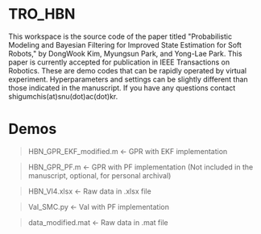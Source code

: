 # TRO_HBN
This workspace is the source code of the paper titled "Probabilistic Modeling and Bayesian Filtering for Improved State Estimation for Soft Robots," by DongWook Kim, Myungsun Park, and Yong-Lae Park. This paper is currently accepted for publication in IEEE Transactions on Robotics. 
These are demo codes that can be rapidly operated by virtual experiment. Hyperparameters and settings can be slightly different than those indicated in the manuscript.
If you have any questions contact shigumchis(at)snu(dot)ac(dot)kr.

# Demos
> HBN_GPR_EKF_modified.m	<- GPR with EKF implementation

> HBN_GPR_PF.m	<- GPR with PF implementation (Not included in the manuscript, optional, for personal archival)

> HBN_VI4.xlsx	<- Raw data in .xlsx file

> VaI_SMC.py	<- VaI with PF implementation

> data_modified.mat <- Raw data in .mat file
